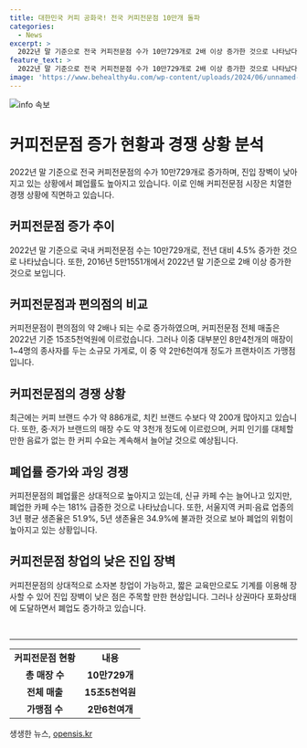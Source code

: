 ```yaml
---
title: 대한민국 커피 공화국! 전국 커피전문점 10만개 돌파
categories:
  - News
excerpt: >
  2022년 말 기준으로 전국 커피전문점 수가 10만729개로 2배 이상 증가한 것으로 나타났다. 이는 커피전문점이 편의점 수를 앞지르게 되었으며, 이러한 증가는 상대적으로 소자본 창업이 가능하고 진입장벽이 낮은 탓으로 분석된다. 하지만 이로 인해 폐업률도 높아지고 있으며, 서울지역에서는 생존율이 낮을 정도로 경쟁이 치열하다고 한다. 또한 커피 수요가 계속해서 늘어나고 있으며, 최근에는 중·저가 브랜드의 매장 수도 늘어나는 추세이다.
feature_text: >
  2022년 말 기준으로 전국 커피전문점 수가 10만729개로 2배 이상 증가한 것으로 나타났다. 이는 커피전문점이 편의점 수를 앞지르게 되었으며, 이러한 증가는 상대적으로 소자본 창업이 가능하고 진입장벽이 낮은 탓으로 분석된다. 하지만 이로 인해 폐업률도 높아지고 있으며, 서울지역에서는 생존율이 낮을 정도로 경쟁이 치열하다고 한다. 또한 커피 수요가 계속해서 늘어나고 있으며, 최근에는 중·저가 브랜드의 매장 수도 늘어나는 추세이다.
image: 'https://www.behealthy4u.com/wp-content/uploads/2024/06/unnamed-file.png'
---
```


<p><img src="https://www.behealthy4u.com/wp-content/uploads/2024/06/unnamed-file.png" alt="info 속보" /></p>

<h1>커피전문점 증가 현황과 경쟁 상황 분석</h1>

<p data-ke-size="size16">2022년 말 기준으로 전국 커피전문점의 수가 10만729개로 증가하며, 진입 장벽이 낮아지고 있는 상황에서 폐업률도 높아지고 있습니다. 이로 인해 커피전문점 시장은 치열한 경쟁 상황에 직면하고 있습니다.</p>

<h2 data-ke-size="size26">커피전문점 증가 추이</h2>

<p>2022년 말 기준으로 국내 커피전문점 수는 10만729개로, 전년 대비 4.5% 증가한 것으로 나타났습니다. 또한, 2016년 5만1551개에서 2022년 말 기준으로 2배 이상 증가한 것으로 보입니다.</p>

<h2 data-ke-size="size26">커피전문점과 편의점의 비교</h2>

<p>커피전문점이 편의점의 약 2배나 되는 수로 증가하였으며, 커피전문점 전체 매출은 2022년 기준 15조5천억원에 이르렀습니다. 그러나 이중 대부분인 8만4천개의 매장이 1~4명의 종사자를 두는 소규모 가게로, 이 중 약 2만6천여개 정도가 프랜차이즈 가맹점입니다.</p>

<h2 data-ke-size="size26">커피전문점의 경쟁 상황</h2>

<p>최근에는 커피 브랜드 수가 약 886개로, 치킨 브랜드 수보다 약 200개 많아지고 있습니다. 또한, 중·저가 브랜드의 매장 수도 약 3천개 정도에 이르렀으며, 커피 인기를 대체할 만한 음료가 없는 한 커피 수요는 계속해서 늘어날 것으로 예상됩니다.</p>

<h2 data-ke-size="size26">폐업률 증가와 과잉 경쟁</h2>

<p>커피전문점의 폐업률은 상대적으로 높아지고 있는데, 신규 카페 수는 늘어나고 있지만, 폐업한 카페 수는 181% 급증한 것으로 나타났습니다. 또한, 서울지역 커피·음료 업종의 3년 평균 생존율은 51.9%, 5년 생존율은 34.9%에 불과한 것으로 보아 폐업의 위험이 높아지고 있는 상황입니다.</p>

<h2 data-ke-size="size26">커피전문점 창업의 낮은 진입 장벽</h2>

<p>커피전문점의 상대적으로 소자본 창업이 가능하고, 짧은 교육만으로도 기계를 이용해 장사할 수 있어 진입 장벽이 낮은 점은 주목할 만한 현상입니다. 그러나 상권마다 포화상태에 도달하면서 폐업도 증가하고 있습니다.</p>

<p data-ke-size="size16">&nbsp;</p>

<hr>

<table>
<tbody>
<tr>
<td style="text-align: center; height: 17px;"><b>커피전문점 현황</b></td>
<td style="text-align: center; height: 17px;"><b>내용</b></td>
</tr>
<tr>
<td style="text-align: center; height: 17px;"><b>총 매장 수</b></td>
<td style="text-align: center; height: 17px;"><b>10만729개</b></td>
</tr>
<tr>
<td style="text-align: center; height: 17px;"><b>전체 매출</b></td>
<td style="text-align: center; height: 17px;"><b>15조5천억원</b></td>
</tr>
<tr>
<td style="text-align: center; height: 17px;"><b>가맹점 수</b></td>
<td style="text-align: center; height: 17px;"><b>2만6천여개</b></td>
</tr>
</tbody>
</table>
생생한 뉴스, <a href="https://opensis.kr" rel="dofollow">opensis.kr</a>



